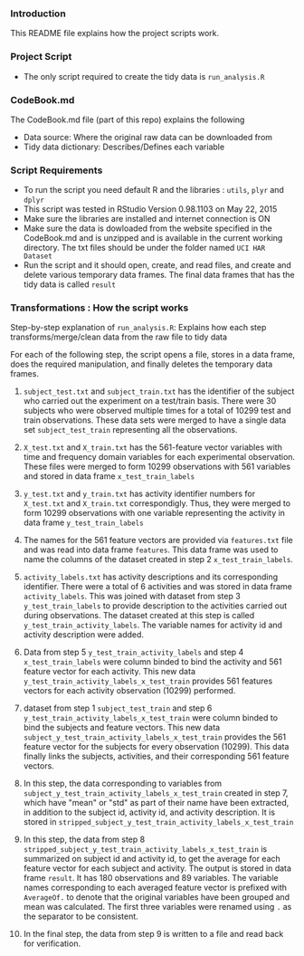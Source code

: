 ### Introduction

This README file explains how the project scripts work.


### Project Script

* The only script required to create the tidy data is `run_analysis.R`

### CodeBook.md

The CodeBook.md file (part of this repo) explains the following

* Data source: Where the original raw data can be downloaded from
* Tidy data dictionary: Describes/Defines each variable

### Script Requirements
* To run the script you need default R and the libraries : `utils`, `plyr` and `dplyr`
* This script was tested in RStudio Version 0.98.1103 on May 22, 2015
* Make sure the libraries are installed and internet connection is ON
* Make sure the data is dowloaded from the website specified in the CodeBook.md and is unzipped and is available in the current working directory. The txt files should be under the folder named `UCI HAR Dataset`
* Run the script and it should open, create, and read files, and create and delete various temporary data frames. The final data frames that has the tidy data is called `result`


### Transformations : How the script works

Step-by-step explanation of `run_analysis.R`: Explains how each step transforms/merge/clean data from the raw file to tidy data

For each of the following step, the script opens a file, stores in a data frame, does the required manipulation, and finally deletes the temporary data frames.

1. `subject_test.txt` and `subject_train.txt` has the identifier of the subject who carried out the experiment on a test/train basis. There were 30 subjects who were observed multiple times for a total of 10299 test and train observations. These data sets were merged to have a single data set `subject_test_train` representing all the observations.

2. `X_test.txt` and `X_train.txt` has the 561-feature vector variables with time and frequency domain variables for each experimental observation. These files were merged to form 10299 observations with 561 variables and stored in data frame `x_test_train_labels`

3. `y_test.txt` and `y_train.txt` has activity identifier numbers for `X_test.txt` and `X_train.txt` correspondigly. Thus, they were merged to form 10299 observations with one variable representing the activity in data frame `y_test_train_labels`

4. The names for the 561 feature vectors are provided via `features.txt` file and was read into data frame `features`. This data frame was used to name the columns of the dataset created in step 2 `x_test_train_labels`.

5. `activity_labels.txt` has activity descriptions and its corresponding identifier. There were a total of 6 activities and was stored in data frame `activity_labels`. This was joined with dataset from step 3 `y_test_train_labels` to provide description to the activities carried out during observations. The dataset created at this step is called `y_test_train_activity_labels`. The variable names for activity id and activity description were added.

6. Data from step 5 `y_test_train_activity_labels` and step 4 `x_test_train_labels` were column binded to bind the activity and 561 feature vector for each activity. This new data `y_test_train_activity_labels_x_test_train` provides 561 features vectors for each activity observation (10299) performed.

7. dataset from step 1 `subject_test_train` and step 6 `y_test_train_activity_labels_x_test_train` were column binded to bind the subjects and feature vectors. This new data `subject_y_test_train_activity_labels_x_test_train` provides the 561 feature vector for the subjects for every observation (10299). This data finally links the subjects, activities, and their corresponding 561 feature vectors.

8. In this step, the data corresponding to variables from `subject_y_test_train_activity_labels_x_test_train` created in step 7, which have "mean" or "std" as part of their name have been extracted, in addition to the subject id, activity id, and activity description. It is stored in `stripped_subject_y_test_train_activity_labels_x_test_train`

9. In this step, the data from step 8 `stripped_subject_y_test_train_activity_labels_x_test_train` is summarized on subject id and activity id, to get the average for each feature vector for each subject and activity. The output is stored in data frame `result`. It has 180 observations and 89 variables. The variable names corresponding to each averaged feature vector is prefixed with `AverageOf.` to denote that the original variables have been grouped and mean was calculated. The first three variables were renamed using `.` as the separator to be consistent.

10. In the final step, the data from step 9 is written to a file and read back for verification.